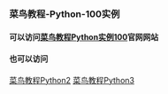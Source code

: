 ### 菜鸟教程-Python-100实例

#### 可以访问[菜鸟教程Python实例100](http://www.runoob.com/python/python-100-examples.html)官网网站
#### 也可以访问
[菜鸟教程Python2](http://www.runoob.com/python/python-tutorial.html)
[菜鸟教程Python3](http://www.runoob.com/python3/python3-tutorial.html)



